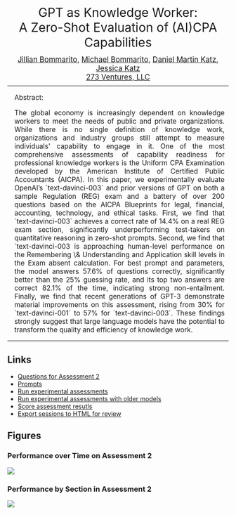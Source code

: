 <div style="font-size: 2em;text-align: center; padding-bottom: 8px;">
    <span>GPT as Knowledge Worker:</span>
    <br />
    <span>A Zero-Shot Evaluation of (AI)CPA Capabilities</span>
</div>
<div style="font-size: 1.2em; text-align: center; padding-top: 4px; padding-bottom: 8px; border-bottom: 4px solid rgba(0.5, 0.5, 0.5, 0.25);">
    <span><a href="" target="_blank">Jillian Bommarito</a></span>, 
    <span><a href="" target="_blank">Michael Bommarito</a></span>,
    <span><a href="" target="_blank">Daniel Martin Katz</a></span>,
    <span><a href="" target="_blank">Jessica Katz</a></span><br />
    <span><a href="" target="_blank">273 Ventures, LLC</a></span>
</div>
<div style="width: 95%; font-size: 1.1em;text-align: justify; padding-left: 16px; padding-right: 4px;">
    <p>Abstract:</p>
    <p>
        The global economy is increasingly dependent on knowledge workers to meet the needs of public and private
        organizations. While there is no single definition of knowledge work, organizations and industry groups still
        attempt to measure individuals' capability to engage in it. One of the most comprehensive assessments of
        capability readiness for professional knowledge workers is the Uniform CPA Examination developed by the 
        American Institute of Certified Public Accountants (AICPA). In this paper, we experimentally evaluate OpenAI’s
        `text-davinci-003` and prior versions of GPT on both a sample Regulation (REG) exam and a battery of 
        over 200 questions based on the AICPA Blueprints for legal, financial, accounting, technology, and ethical 
        tasks.  First, we find that `text-davinci-003` achieves a correct rate of 14.4% on a real REG exam
        section, significantly underperforming test-takers on quantitative reasoning in zero-shot prompts.  Second, we 
        find that `text-davinci-003 is approaching human-level performance on the Remembering \& Understanding 
        and Application skill levels in the Exam absent calculation.  For best prompt and parameters, the model answers
        57.6% of questions correctly, significantly better than the 25% guessing rate, and its top two answers are
        correct 82.1% of the time, indicating strong non-entailment. Finally, we find that recent generations of 
        GPT-3 demonstrate material improvements on this assessment, rising from 30% for `text-davinci-001` to
        57% for `text-davinci-003`.  These findings strongly suggest that large language models have the
        potential to transform the quality and efficiency of knowledge work.
    </p>
</div>
<hr />

## Links
* [Questions for Assessment 2](data/questions_02.txt) 
* [Prompts](src/prompts.py)
* [Run experimental assessments](src/run_exam.py)
* [Run experimental assessments with older models](src/run_exam_old_models.py)
* [Score assessment resutls](src/score_exam.py)
* [Export sessions to HTML for review](src/export_session_html.py)

## Figures
### Performance over Time on Assessment 2
<picture>
   <img src="https://github.com/mjbommar/gpt-as-knowledge-worker/blob/main/model_progression.png?raw=true" />
 </picture>

### Performance by Section in Assessment 2
<picture>
   <img src="https://github.com/mjbommar/gpt-as-knowledge-worker/blob/main/best_model_performance_by_section.png?raw=true" />
 </picture>

